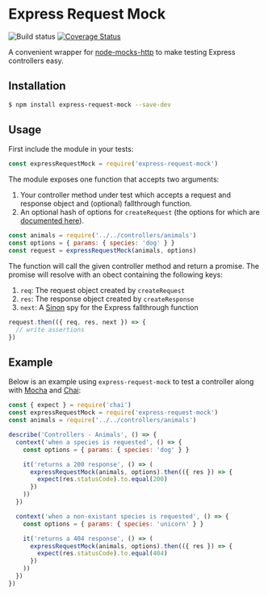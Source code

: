 # Express Request Mock

![Build status](https://api.travis-ci.org/i-like-robots/express-request-mocks.png) [![Coverage Status](https://coveralls.io/repos/github/i-like-robots/express-request-mocks/badge.svg?branch=master)](https://coveralls.io/github/i-like-robots/express-request-mocks)

A convenient wrapper for [node-mocks-http][1] to make testing Express controllers easy.

## Installation

```sh
$ npm install express-request-mock --save-dev
```

## Usage

First include the module in your tests:

```js
const expressRequestMock = require('express-request-mock')
```

The module exposes one function that accepts two arguments:

1. Your controller method under test which accepts a request and response object and (optional) fallthrough function.
2. An optional hash of options for `createRequest` (the options for which are [documented here][2]).

```js
const animals = require('../../controllers/animals')
const options = { params: { species: 'dog' } }
const request = expressRequestMock(animals, options)
```

The function will call the given controller method and return a promise. The promise will resolve with an obect containing the following keys:

1. `req`: The request object created by `createRequest`
2. `res`: The response object created by `createResponse`
3. `next`: A [Sinon][3] spy for the Express fallthrough function

```js
request.then(({ req, res, next }) => {
  // write assertions
})
```

## Example

Below is an example using `express-request-mock` to test a controller along with [Mocha][4] and [Chai][5]:

```js
const { expect } = require('chai')
const expressRequestMock = require('express-request-mock')
const animals = require('../../controllers/animals')

describe('Controllers - Animals', () => {
  context('when a species is requested', () => {
    const options = { params: { species: 'dog' } }

    it('returns a 200 response', () => (
      expressRequestMock(animals, options).then(({ res }) => {
        expect(res.statusCode).to.equal(200)
      })
    ))
  })

  context('when a non-existant species is requested', () => {
    const options = { params: { species: 'unicorn' } }

    it('returns a 404 response', () => (
      expressRequestMock(animals, options).then(({ res }) => {
        expect(res.statusCode).to.equal(404)
      })
    ))
  })
})
```

[1]: https://github.com/howardabrams/node-mocks-http
[2]: https://github.com/howardabrams/node-mocks-http#createrequest
[3]: http://sinonjs.org/
[4]: https://mochajs.org/
[5]: http://chaijs.com/
